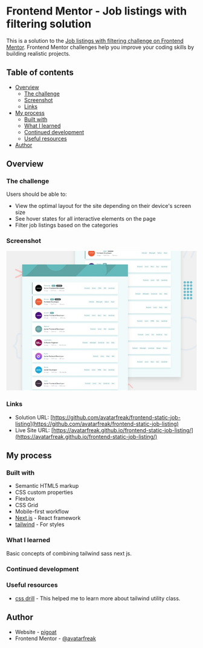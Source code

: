 # Frontend Mentor - Job listings with filtering solution

This is a solution to the [Job listings with filtering challenge on Frontend Mentor](https://www.frontendmentor.io/challenges/job-listings-with-filtering-ivstIPCt). Frontend Mentor challenges help you improve your coding skills by building realistic projects.

## Table of contents

- [Overview](#overview)
  - [The challenge](#the-challenge)
  - [Screenshot](#screenshot)
  - [Links](#links)
- [My process](#my-process)
  - [Built with](#built-with)
  - [What I learned](#what-i-learned)
  - [Continued development](#continued-development)
  - [Useful resources](#useful-resources)
- [Author](#author)

## Overview

### The challenge

Users should be able to:

- View the optimal layout for the site depending on their device's screen size
- See hover states for all interactive elements on the page
- Filter job listings based on the categories

### Screenshot

![](/public/design/desktop-preview.jpg)

### Links

- Solution URL: [https://github.com/avatarfreak/frontend-static-job-listing](https://github.com/avatarfreak/frontend-static-job-listing)
- Live Site URL: [https://avatarfreak.github.io/frontend-static-job-listing/](https://avatarfreak.github.io/frontend-static-job-listing/)

## My process

### Built with

- Semantic HTML5 markup
- CSS custom properties
- Flexbox
- CSS Grid
- Mobile-first workflow
- [Next.js](https://nextjs.org/) - React framework
- [tailwind](https://tailwindcss.com/) - For styles

### What I learned

Basic concepts of combining tailwind sass next js.

### Continued development

### Useful resources

- [css drill](https://tailwindcss.com) - This helped me to learn more about tailwind utility class.

## Author

- Website - [pigoat](https://www.pigoat.com)
- Frontend Mentor - [@avatarfreak](https://www.frontendmentor.io/profile/avatarfreak)
